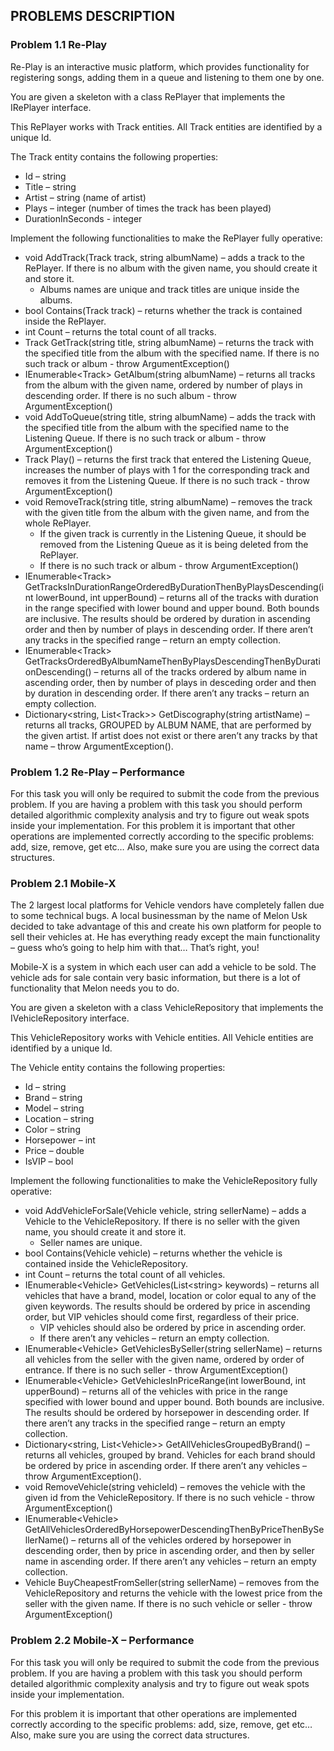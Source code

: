 ## PROBLEMS DESCRIPTION


### Problem 1.1	Re-Play

Re-Play is an interactive music platform, which provides functionality for registering songs, adding them in a queue and listening to them one by one.

You are given a skeleton with a class RePlayer that implements the IRePlayer interface. 

This RePlayer works with Track entities. All Track entities are identified by a unique Id. 

The Track entity contains the following properties:

  +	Id – string
  +	Title – string
  +	Artist – string (name of artist)
  +	Plays – integer (number of times the track has been played)
  +	DurationInSeconds - integer

Implement the following functionalities to make the RePlayer fully operative:

  +	void AddTrack(Track track, string albumName) – adds a track to the RePlayer. If there is no album with the given name, you should create it and store it.
    +	Albums names are unique and track titles are unique inside the albums.
  +	bool Contains(Track track) – returns whether the track is contained inside the RePlayer.
  +	int Count – returns the total count of all tracks.
  +	Track GetTrack(string title, string albumName) – returns the track with the specified title from the album with the specified name. If there is no such track or album - throw ArgumentException()
  +	IEnumerable\<Track\> GetAlbum(string albumName) – returns all tracks from the album with the given name, ordered by number of plays in descending order. If there is no such album - throw ArgumentException()
  +	void AddToQueue(string title, string albumName) – adds the track with the specified title from the album with the specified name to the Listening Queue. If there is no such track or album - throw ArgumentException()
  +	Track Play() – returns the first track that entered the Listening Queue, increases the number of plays with 1 for the corresponding track and removes it from the Listening Queue. If there is no such track - throw ArgumentException()
  +	void RemoveTrack(string title, string albumName) – removes the track with the given title from the album with the given name, and from the whole RePlayer. 
    + If the given track is currently in the Listening Queue, it should be removed from the Listening Queue as it is being deleted from the RePlayer.
    + If there is no such track or album - throw ArgumentException()
  +	IEnumerable\<Track\> GetTracksInDurationRangeOrderedByDurationThenByPlaysDescending(int lowerBound, int upperBound) – returns all of the tracks with duration in the range specified with lower bound and upper bound. Both bounds are inclusive. The results should be ordered by duration in ascending order and then by number of plays in descending order. If there aren’t any tracks in the specified range – return an empty collection.
  +	IEnumerable\<Track\> GetTracksOrderedByAlbumNameThenByPlaysDescendingThenByDurationDescending() – returns all of the tracks ordered by album name in ascending order, then by number of plays in desceding order and then by duration in descending order. If there aren’t any tracks – return an empty collection.
  +	Dictionary\<string, List\<Track\>\> GetDiscography(string artistName) – returns all tracks, GROUPED by ALBUM NAME, that are performed by the given artist. If artist does not exist or there aren’t any tracks by that name – throw ArgumentException().

### Problem 1.2	Re-Play – Performance

For this task you will only be required to submit the code from the previous problem. If you are having a problem with this task you should perform detailed algorithmic complexity analysis and try to figure out weak spots inside your implementation.
For this problem it is important that other operations are implemented correctly according to the specific problems:  add, size, remove, get etc… Also, make sure you are using the correct data structures.

### Problem 2.1	Mobile-X

The 2 largest local platforms for Vehicle vendors have completely fallen due to some technical bugs. A local businessman by the name of Melon Usk decided to take advantage of this and create his own platform for people to sell their vehicles at. He has everything ready except the main functionality – guess who’s going to help him with that… That’s right, you!

Mobile-X is a system in which each user can add a vehicle to be sold. The vehicle ads for sale contain very basic information, but there is a lot of functionality that Melon needs you to do.

You are given a skeleton with a class VehicleRepository that implements the IVehicleRepository interface. 

This VehicleRepository works with Vehicle entities. All Vehicle entities are identified by a unique Id. 

The Vehicle entity contains the following properties:

  +	Id – string
  +	Brand – string
  +	Model – string
  +	Location – string
  +	Color – string
  +	Horsepower – int
  +	Price – double
  +	IsVIP – bool

Implement the following functionalities to make the VehicleRepository fully operative:
  
  +	void AddVehicleForSale(Vehicle vehicle, string sellerName) – adds a Vehicle to the VehicleRepository. If there is no seller with the given name, you should create it and store it.
    +	Seller names are unique.
  + bool Contains(Vehicle vehicle) – returns whether the vehicle is contained inside the VehicleRepository.
  +	int Count – returns the total count of all vehicles.
  +	IEnumerable\<Vehicle\> GetVehicles(List\<string\> keywords) – returns all vehicles that have a brand, model, location or color equal to any of the given keywords. The results should be ordered by price in ascending order, but VIP vehicles should come first, regardless of their price.
    +	VIP vehicles should also be ordered by price in ascending order.
    +	If there aren’t any vehicles – return an empty collection.
  +	IEnumerable\<Vehicle\> GetVehiclesBySeller(string sellerName) – returns all vehicles from the seller with the given name, ordered by order of entrance. If there is no such seller - throw ArgumentException()
  +	IEnumerable\<Vehicle\> GetVehiclesInPriceRange(int lowerBound, int upperBound) – returns all of the vehicles with price in the range specified with lower bound and upper bound. Both bounds are inclusive. The results should be ordered by horsepower in descending order. If there aren’t any tracks in the specified range – return an empty collection.
  +	Dictionary\<string, List\<Vehicle\>\> GetAllVehiclesGroupedByBrand() – returns all vehicles, grouped by brand. Vehicles for each brand should be ordered by price in ascending order. If there aren’t any vehicles – throw ArgumentException().
  +	void RemoveVehicle(string vehicleId) – removes the vehicle with the given id from the VehicleRepository. If there is no such vehicle - throw ArgumentException()
  +	IEnumerable\<Vehicle\> GetAllVehiclesOrderedByHorsepowerDescendingThenByPriceThenBySellerName() – returns all of the vehicles ordered by horsepower in descending order, then by price in ascending order, and then by seller name in ascending order. If there aren’t any vehicles – return an empty collection.
  +	Vehicle BuyCheapestFromSeller(string sellerName) – removes from the VehicleRepository and returns the vehicle with the lowest price from the seller with the given name. If there is no such vehicle or seller - throw ArgumentException()

### Problem 2.2	Mobile-X – Performance

For this task you will only be required to submit the code from the previous problem. If you are having a problem with this task you should perform detailed algorithmic complexity analysis and try to figure out weak spots inside your implementation.

For this problem it is important that other operations are implemented correctly according to the specific problems:  add, size, remove, get etc… Also, make sure you are using the correct data structures.